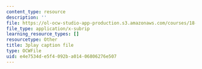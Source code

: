 ```yaml
---
content_type: resource
description: ''
file: https://ol-ocw-studio-app-production.s3.amazonaws.com/courses/18-086-mathematical-methods-for-engineers-ii-spring-2006/e4e7534de5f4092ba01406806276e507_zha1744fTRs.srt
file_type: application/x-subrip
learning_resource_types: []
resourcetype: Other
title: 3play caption file
type: OCWFile
uid: e4e7534d-e5f4-092b-a014-06806276e507
---
```

